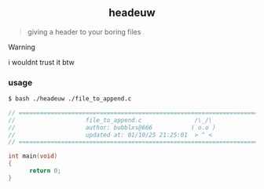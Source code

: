 <h2 align=center>headeuw</h2>

> giving a header to your boring files

> [!WARNING]  
> i wouldnt trust it btw

### usage

``` bash
$ bash ./headeuw ./file_to_append.c
```

``` c
// ============================================================================
//                    file_to_append.c               /\_/\
//                    author: bubblxs@666           ( o.o )
//                    updated at: 01/10/25 21:25:01  > ^ <
// ============================================================================

int main(void)
{
      return 0;
}
```
